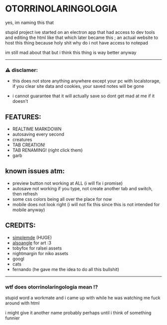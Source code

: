 # OTORRINOLARINGOLOGIA
yes, im naming this that

stupid project ive started on an electron app that had access to dev tools and editing the html like that which later became this ; an actual website to host this thing because holy shit why do i not have access to notepad

im still mad about that but i think this thing is way better anyway

---

### ⚠️ disclamer:

- this does not store anything anywhere except your pc with localstorage, if you clear site data and cookies, your saved notes will be gone

- i cannot guarantee that it will actually save so dont get mad at me if it doesn't

## FEATURES:
- REALTIME MARKDOWN
- autosaving every second
- creatures
- TAB CREATION!
- TAB RENAMING! (right click them)
- garb

## known issues atm:
- preview button not working at ALL (i will fix i promise)
- autosave not working if you type, not create another tab and switch, then refresh
- some css colors being all over the place for now
- mobile does not look right (i will not fix this since this is not intended for mobile anyway)

## CREDITS:
- [simplemde](https://github.com/sparksuite/simplemde-markdown-editor) (HUGE)
- [alsoangle](https://bsky.app/profile/alsoangle.bsky.social) for art :3
- tobyfox for ralsei assets
- nightmargin for niko assets
- googl
- cats
- fernando (he gave me the idea to do all this bullshit)

---

### wtf does otorrinolaringologia mean ⁉️
stupid word a workmate and i came up with while he was watching me fuck around with html

i might give it another name probably perhaps until i think of something funnier
